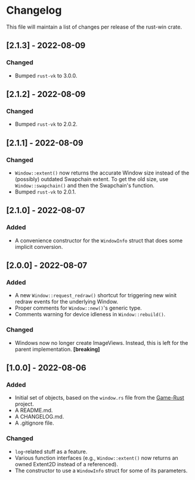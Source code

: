 # Changelog
This file will maintain a list of changes per release of the rust-win crate.


## [2.1.3] - 2022-08-09
### Changed
- Bumped `rust-vk` to 3.0.0.


## [2.1.2] - 2022-08-09
### Changed
- Bumped `rust-vk` to 2.0.2.


## [2.1.1] - 2022-08-09
### Changed
- `Window::extent()` now returns the accurate Window size instead of the (possibly) outdated Swapchain extent. To get the old size, use `Window::swapchain()` and then the Swapchain's function.
- Bumped `rust-vk` to 2.0.1.


## [2.1.0] - 2022-08-07
### Added
- A convenience constructor for the `WindowInfo` struct that does some implicit conversion.


## [2.0.0] - 2022-08-07
### Added
- A new `Window::request_redraw()` shortcut for triggering new winit redraw events for the underlying Window.
- Proper comments for `Window::new()`'s generic type.
- Comments warning for device idleness in `Window::rebuild()`.

### Changed
- Windows now no longer create ImageViews. Instead, this is left for the parent implementation. **[breaking]**


## [1.0.0] - 2022-08-06
### Added
- Initial set of objects, based on the `window.rs` file from the [Game-Rust](https://github.com/Lut99/Game-Rust) project.
- A README.md.
- A CHANGELOG.md.
- A .gitignore file.

### Changed
- `log`-related stuff as a feature.
- Various function interfaces (e.g., `Window::extent()` now returns an owned Extent2D instead of a referenced).
- The constructor to use a `WindowInfo` struct for some of its parameters.
